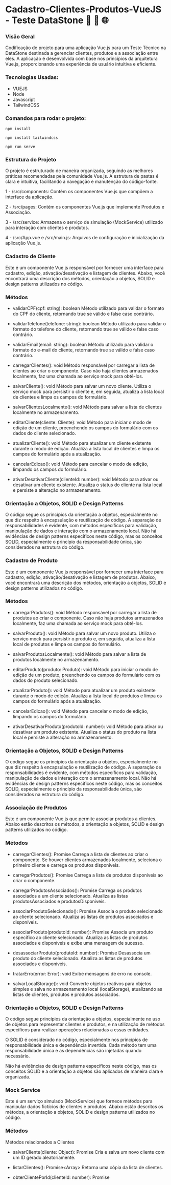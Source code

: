 # Cadastro-Clientes-Produtos-VueJS - Teste DataStone 🚀 🔄 🌐

### Visão Geral
Codificação de projeto para uma aplicação Vue.js para um Teste Técnico na DataStone destinada a gerenciar clientes, produtos e a associação entre eles. A aplicação é desenvolvida com base nos princípios da arquitetura Vue.js, proporcionando uma experiência de usuário intuitiva e eficiente.

### Tecnologias Usadas:

- VUEJS
- Node
- Javascript
- TailwindCSS

### Comandos para rodar o projeto:

``` 
npm install
```

``` 
npm install tailwindcss
```

``` 
npm run serve
```

### Estrutura do Projeto
O projeto é estruturado de maneira organizada, seguindo as melhores práticas recomendadas pela comunidade Vue.js. A estrutura de pastas é clara e intuitiva, facilitando a navegação e manutenção do código-fonte.

1 - /src/components: Contém os componentes Vue.js que compõem a interface da aplicação.

2 - /src/pages: Contém os componentes Vue.js que implemente Produtos e Associação.

3 - /src/service: Armazena o serviço de simulação (MockService) utilizado para interação com clientes e produtos.

4 - /src/App.vue e /src/main.js: Arquivos de configuração e inicialização da aplicação Vue.js.

### Cadastro de Cliente
Este é um componente Vue.js responsável por fornecer uma interface para cadastro, edição, ativação/desativação e listagem de clientes. Abaixo, você encontrará uma descrição dos métodos, orientação a objetos, SOLID e design patterns utilizados no código.

### Métodos
- validarCPF(cpf: string): boolean
Método utilizado para validar o formato do CPF do cliente, retornando true se válido e false caso contrário.

- validarTelefone(telefone: string): boolean
Método utilizado para validar o formato do telefone do cliente, retornando true se válido e false caso contrário.

- validarEmail(email: string): boolean
Método utilizado para validar o formato do e-mail do cliente, retornando true se válido e false caso contrário.

- carregarClientes(): void
Método responsável por carregar a lista de clientes ao criar o componente. Caso não haja clientes armazenados localmente, faz uma chamada ao serviço mock para obtê-los.

- salvarCliente(): void
Método para salvar um novo cliente. Utiliza o serviço mock para persistir o cliente e, em seguida, atualiza a lista local de clientes e limpa os campos do formulário.

- salvarClientesLocalmente(): void
Método para salvar a lista de clientes localmente no armazenamento.

- editarCliente(cliente: Cliente): void
Método para iniciar o modo de edição de um cliente, preenchendo os campos do formulário com os dados do cliente selecionado.

- atualizarCliente(): void
Método para atualizar um cliente existente durante o modo de edição. Atualiza a lista local de clientes e limpa os campos do formulário após a atualização.

- cancelarEdicao(): void
Método para cancelar o modo de edição, limpando os campos do formulário.

- ativarDesativarCliente(clienteId: number): void
Método para ativar ou desativar um cliente existente. Atualiza o status do cliente na lista local e persiste a alteração no armazenamento.

### Orientação a Objetos, SOLID e Design Patterns
O código segue os princípios da orientação a objetos, especialmente no que diz respeito à encapsulação e reutilização de código. A separação de responsabilidades é evidente, com métodos específicos para validação, manipulação de dados e interação com o armazenamento local. Não há evidências de design patterns específicos neste código, mas os conceitos SOLID, especialmente o princípio da responsabilidade única, são considerados na estrutura do código.


### Cadastro de Produto
Este é um componente Vue.js responsável por fornecer uma interface para cadastro, edição, ativação/desativação e listagem de produtos. Abaixo, você encontrará uma descrição dos métodos, orientação a objetos, SOLID e design patterns utilizados no código.

### Métodos
- carregarProdutos(): void
Método responsável por carregar a lista de produtos ao criar o componente. Caso não haja produtos armazenados localmente, faz uma chamada ao serviço mock para obtê-los.

- salvarProduto(): void
Método para salvar um novo produto. Utiliza o serviço mock para persistir o produto e, em seguida, atualiza a lista local de produtos e limpa os campos do formulário.

- salvarProdutosLocalmente(): void
Método para salvar a lista de produtos localmente no armazenamento.

- editarProduto(produto: Produto): void
Método para iniciar o modo de edição de um produto, preenchendo os campos do formulário com os dados do produto selecionado.

- atualizarProduto(): void
Método para atualizar um produto existente durante o modo de edição. Atualiza a lista local de produtos e limpa os campos do formulário após a atualização.

- cancelarEdicao(): void
Método para cancelar o modo de edição, limpando os campos do formulário.

- ativarDesativarProduto(produtoId: number): void
Método para ativar ou desativar um produto existente. Atualiza o status do produto na lista local e persiste a alteração no armazenamento.

### Orientação a Objetos, SOLID e Design Patterns
O código segue os princípios da orientação a objetos, especialmente no que diz respeito à encapsulação e reutilização de código. A separação de responsabilidades é evidente, com métodos específicos para validação, manipulação de dados e interação com o armazenamento local. Não há evidências de design patterns específicos neste código, mas os conceitos SOLID, especialmente o princípio da responsabilidade única, são considerados na estrutura do código.


### Associação de Produtos
Este é um componente Vue.js que permite associar produtos a clientes. Abaixo estão descritos os métodos, a orientação a objetos, SOLID e design patterns utilizados no código.

### Métodos
- carregarClientes(): Promise<void>
Carrega a lista de clientes ao criar o componente. Se houver clientes armazenados localmente, seleciona o primeiro cliente e carrega os produtos disponíveis.

- carregarProdutos(): Promise<void>
Carrega a lista de produtos disponíveis ao criar o componente.

- carregarProdutosAssociados(): Promise<void>
Carrega os produtos associados a um cliente selecionado. Atualiza as listas produtosAssociados e produtosDisponiveis.

- associarProdutoSelecionado(): Promise<void>
Associa o produto selecionado ao cliente selecionado. Atualiza as listas de produtos associados e disponíveis.

- associarProduto(produtoId: number): Promise<void>
Associa um produto específico ao cliente selecionado. Atualiza as listas de produtos associados e disponíveis e exibe uma mensagem de sucesso.

- desassociarProduto(produtoId: number): Promise<void>
Desassocia um produto do cliente selecionado. Atualiza as listas de produtos associados e disponíveis.

- tratarErro(error: Error): void
Exibe mensagens de erro no console.

- salvarLocalStorage(): void
Converte objetos reativos para objetos simples e salva no armazenamento local (localStorage), atualizando as listas de clientes, produtos e produtos associados.

### Orientação a Objetos, SOLID e Design Patterns
O código segue princípios da orientação a objetos, especialmente no uso de objetos para representar clientes e produtos, e na utilização de métodos específicos para realizar operações relacionadas a essas entidades.

O SOLID é considerado no código, especialmente nos princípios de responsabilidade única e dependência invertida. Cada método tem uma responsabilidade única e as dependências são injetadas quando necessário.

Não há evidências de design patterns específicos neste código, mas os conceitos SOLID e a orientação a objetos são aplicados de maneira clara e organizada.


### Mock Service
Este é um serviço simulado (MockService) que fornece métodos para manipular dados fictícios de clientes e produtos. Abaixo estão descritos os métodos, a orientação a objetos, SOLID e design patterns utilizados no código.

### Métodos
Métodos relacionados a Clientes
- salvarCliente(cliente: Object): Promise<Object>
Cria e salva um novo cliente com um ID gerado aleatoriamente.

- listarClientes(): Promise<Array<Object>>
Retorna uma cópia da lista de clientes.

- obterClientePorId(clienteId: number): Promise<Object>
Obtém um cliente específico com base no ID.

- editarCliente(clienteId: number, novoCliente: Object): Promise<Object>
Edita um cliente existente com base no ID.

- desativarCliente(clienteId: number): Promise<boolean>
Desativa um cliente existente com base no ID.

- obterClientes(): Promise<Array<Object>>
Retorna uma cópia da lista de clientes.

### Métodos relacionados a Produtos
- salvarProduto(produto: Object): Promise<Object>
Cria e salva um novo produto com um ID gerado aleatoriamente.
- listarProdutos(): Promise<Array<Object>>
Retorna uma cópia da lista de produtos.
- obterProdutoPorId(produtoId: number): Promise<Object>
Obtém um produto específico com base no ID.
- editarProduto(produtoId: number, novoProduto: Object): Promise<Object>
Edita um produto existente com base no ID.
- atualizarProduto(produtoId: number, novosDadosProduto: Object): Promise<Object>
Atualiza um produto existente com base no ID, modificando apenas os campos fornecidos em novosDadosProduto.
- ativarDesativarProduto(produtoId: number): Promise<Object>
Ativa ou desativa um produto existente com base no ID.
- obterProdutos(): Promise<Array<Object>>
Retorna uma cópia da lista de produtos.

### Métodos relacionados à Associação de Produtos e Clientes
- associarProdutoAoCliente(clienteId: number, produtoId: number): Promise<boolean>
Associa um produto a um cliente, verificando se o produto já está associado.

- desassociarProdutoDoCliente(clienteId: number, produtoId: number): Promise<boolean>
Desassocia um produto de um cliente.

- obterProdutosAssociados(clienteId: number): Promise<Array<Object>
Obtém os produtos associados a um cliente.

- obterProdutosNaoAssociados(clienteId: number): Promise<Array<Object>
Obtém os produtos que não estão associados a um cliente.

### Orientação a Objetos, SOLID e Design Patterns
O código segue os princípios da orientação a objetos, com a criação de uma classe MockService que encapsula a lógica de manipulação de dados de clientes e produtos.

Quanto aos princípios SOLID, a classe MockService apresenta métodos específicos e responsabilidades únicas para cada operação. Além disso, é possível destacar o uso de injeção de dependência nos métodos, facilitando a manutenção e a extensibilidade.

Não há evidências claras de design patterns específicos neste código, mas a estrutura adotada reflete conceitos sólidos da programação orientada a objetos.

### Conclusão
O projeto Vue.js reflete um compromisso com as melhores práticas de desenvolvimento, proporcionando uma base sólida para a construção de aplicativos web escaláveis e de alta qualidade. A arquitetura, a organização do código e a aplicação de conceitos como orientação a objetos e princípios SOLID demonstram a busca pela excelência no desenvolvimento de software.

### Autor:

- Emerson Amorim [@emerson-amorim-dev](https://www.linkedin.com/in/emerson-amorim-dev/)
